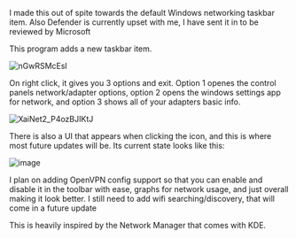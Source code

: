 I made this out of spite towards the default Windows networking taskbar item.
Also Defender is currently upset with me, I have sent it in to be reviewed by Microsoft


This program adds a new taskbar item.


![nGwRSMcEsI](https://github.com/user-attachments/assets/f6325800-06ac-44bb-9667-4d701ee834aa)

On right click, it gives you 3 options and exit. Option 1 openes the control panels network/adapter options, option 2 opens the windows settings app for network, and option 3 shows all of your adapters basic info.

![XaiNet2_P4ozBJIKtJ](https://github.com/user-attachments/assets/f9932db1-7d90-4fb6-ba43-df18679ae9b2)


There is also a UI that appears when clicking the icon, and this is where most future updates will be. Its current state looks like this:

![image](https://github.com/user-attachments/assets/a3122f08-4972-4138-838c-ee809300581e)


I plan on adding OpenVPN config support so that you can enable and disable it in the toolbar with ease, graphs for network usage, and just overall making it look better.
I still need to add wifi searching/discovery, that will come in a future update

This is heavily inspired by the Network Manager that comes with KDE.
